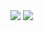 <img src="https://github-readme-stats.vercel.app/api?username=lexusalex&theme=graywhite&show_icons=true">
<img src="https://github-readme-stats.vercel.app/api/top-langs/?username=lexusalex&show_icons=true&&langs_count=6&theme=graywhite&hide_border=true&&count_private=true&include_all_commits=true" /> 
